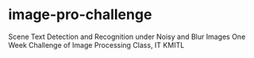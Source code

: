 # image-pro-challenge
 Scene Text Detection and Recognition under Noisy and Blur Images One Week Challenge of Image Processing Class, IT KMITL
